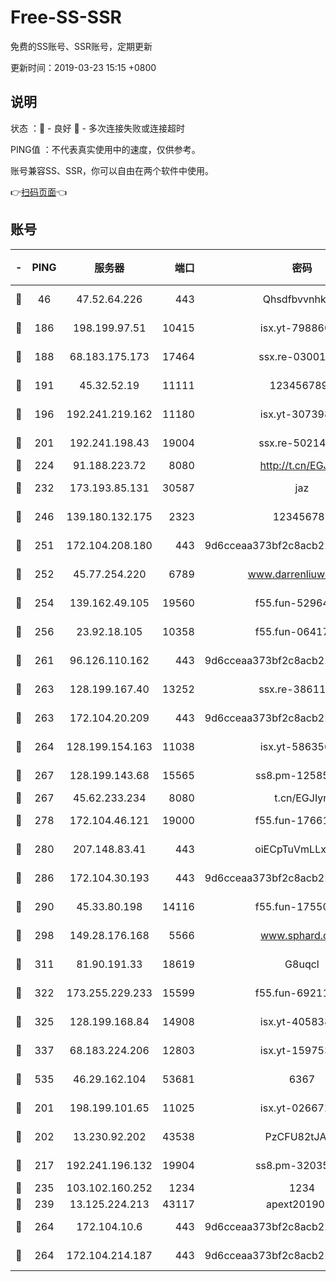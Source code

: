 # Free-SS-SSR

免费的SS账号、SSR账号，定期更新

更新时间：2019-03-23 15:15 +0800

## 说明

状态     ：🙂 - 良好 🙁 - 多次连接失败或连接超时

PING值   ：不代表真实使用中的速度，仅供参考。

账号兼容SS、SSR，你可以自由在两个软件中使用。

👉[扫码页面](https://liesauer.github.io/Free-SS-SSR/)👈

## 账号

|-|PING|服务器|端口|密码|加密方式|区域|
|:----:|:----:|:-----:|-----:|:----:|:----:|:----:|
|🙂|46|47.52.64.226|443|Qhsdfbvvnhkm1|aes-256-cfb|HK|
|🙂|186|198.199.97.51|10415|isx.yt-79886038|aes-256-cfb|US|
|🙂|188|68.183.175.173|17464|ssx.re-03001510|aes-256-cfb|US|
|🙂|191|45.32.52.19|11111|1234567890|aes-256-cfb|JP|
|🙂|196|192.241.219.162|11180|isx.yt-30739892|aes-256-cfb|US|
|🙂|201|192.241.198.43|19004|ssx.re-50214186|aes-256-cfb|US|
|🙂|224|91.188.223.72|8080|http://t.cn/EGJIyrl|rc4-md5|RU|
|🙂|232|173.193.85.131|30587|jaz|aes-256-cfb|US|
|🙂|246|139.180.132.175|2323|123456789|aes-256-cfb|SG|
|🙂|251|172.104.208.180|443|9d6cceaa373bf2c8acb22e60b6a58be6|aes-256-cfb|US|
|🙂|252|45.77.254.220|6789|www.darrenliuwei.com|aes-256-cfb|SG|
|🙂|254|139.162.49.105|19560|f55.fun-52964087|aes-256-cfb|SG|
|🙂|256|23.92.18.105|10358|f55.fun-06417508|aes-256-cfb|US|
|🙂|261|96.126.110.162|443|9d6cceaa373bf2c8acb22e60b6a58be6|aes-256-cfb|US|
|🙂|263|128.199.167.40|13252|ssx.re-38611403|aes-256-cfb|SG|
|🙂|263|172.104.20.209|443|9d6cceaa373bf2c8acb22e60b6a58be6|aes-256-cfb|US|
|🙂|264|128.199.154.163|11038|isx.yt-58635648|aes-256-cfb|SG|
|🙂|267|128.199.143.68|15565|ss8.pm-12585691|aes-256-cfb|SG|
|🙂|267|45.62.233.234|8080|t.cn/EGJIyrl|rc4-md5|CA|
|🙂|278|172.104.46.121|19000|f55.fun-17661164|aes-256-cfb|SG|
|🙂|280|207.148.83.41|443|oiECpTuVmLLxk4Ts|aes-256-cfb|AU|
|🙂|286|172.104.30.193|443|9d6cceaa373bf2c8acb22e60b6a58be6|aes-256-cfb|US|
|🙂|290|45.33.80.198|14116|f55.fun-17550990|aes-256-cfb|US|
|🙂|298|149.28.176.168|5566|www.sphard.com|aes-256-cfb|AU|
|🙂|311|81.90.191.33|18619|G8uqcl|aes-256-cfb|US|
|🙂|322|173.255.229.233|15599|f55.fun-69211621|aes-256-cfb|US|
|🙂|325|128.199.168.84|14908|isx.yt-40583854|aes-256-cfb|SG|
|🙂|337|68.183.224.206|12803|isx.yt-15975345|aes-256-cfb|SG|
|🙂|535|46.29.162.104|53681|6367|aes-256-ctr|RU|
|🙂|201|198.199.101.65|11025|isx.yt-02667200|aes-256-cfb|US|
|🙂|202|13.230.92.202|43538|PzCFU82tJAdZ|aes-256-cfb|JP|
|🙂|217|192.241.196.132|19904|ss8.pm-32035389|aes-256-cfb|US|
|🙂|235|103.102.160.252|1234|1234|rc4-md5|JP|
|🙂|239|13.125.224.213|43117|apext2019005|chacha20|KR|
|🙂|264|172.104.10.6|443|9d6cceaa373bf2c8acb22e60b6a58be6|aes-256-cfb|US|
|🙂|264|172.104.214.187|443|9d6cceaa373bf2c8acb22e60b6a58be6|aes-256-cfb|US|
